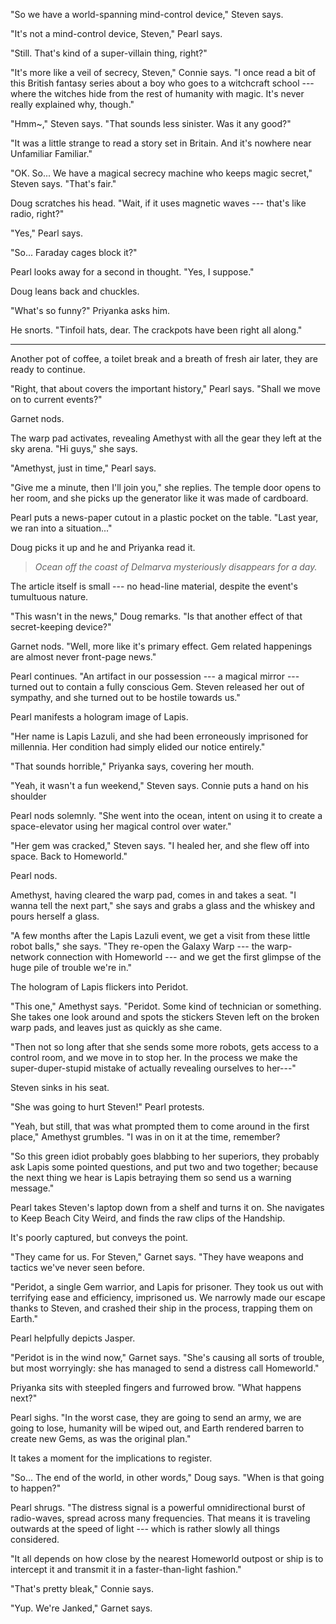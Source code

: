 "So we have a world-spanning mind-control device," Steven says.

"It's not a mind-control device, Steven," Pearl says.

"Still. That's kind of a super-villain thing, right?"

"It's more like a veil of secrecy, Steven," Connie says. "I once
read a bit of this British fantasy series about a boy who goes to
a witchcraft school --- where the witches hide from the rest of humanity
with magic. It's never really explained why, though."

"Hmm~," Steven says. "That sounds less sinister. Was it any good?"

"It was a little strange to read a story set in Britain. And it's nowhere
near Unfamiliar Familiar."

"OK. So... We have a magical secrecy machine who keeps magic secret," Steven says.
"That's fair."

Doug scratches his head. "Wait, if it uses magnetic waves --- that's like radio, right?"

"Yes," Pearl says.

"So... Faraday cages block it?"

Pearl looks away for a second in thought. "Yes, I suppose."

Doug leans back and chuckles.

"What's so funny?" Priyanka asks him.

He snorts. "Tinfoil hats, dear. The crackpots have been right all along."

----

Another pot of coffee, a toilet break and a breath of fresh air later, they are 
ready to continue.

"Right, that about covers the important history," Pearl says. "Shall we move on to
current events?"

Garnet nods.

The warp pad activates, revealing Amethyst with all the gear they left at the sky arena.
"Hi guys," she says.

"Amethyst, just in time," Pearl says.

"Give me a minute, then I'll join you," she replies. The temple door opens to her room,
and she picks up the generator like it was made of cardboard.

Pearl puts a news-paper cutout in a plastic pocket on the table. "Last year, we ran into
a situation..."

Doug picks it up and he and Priyanka read it.

> *Ocean off the coast of Delmarva mysteriously disappears for a day.*

The article itself is small --- no head-line material, despite the event's
tumultuous nature.

"This wasn't in the news," Doug remarks. "Is that another effect of that
secret-keeping device?"

Garnet nods. "Well, more like it's primary effect. Gem related happenings are
almost never front-page news."

Pearl continues. "An artifact in our possession --- a magical mirror --- turned out to contain a fully
conscious Gem. Steven released her out of sympathy, and she turned out to be hostile towards us."

Pearl manifests a hologram image of Lapis.

"Her name is Lapis Lazuli, and she had been erroneously imprisoned for millennia. Her condition
had simply elided our notice entirely."

"That sounds horrible," Priyanka says, covering her mouth.

"Yeah, it wasn't a fun weekend," Steven says. Connie puts a hand on his shoulder

Pearl nods solemnly. "She went into the ocean, intent on using it to create a space-elevator using
her magical control over water."

"Her gem was cracked," Steven says. "I healed her, and she flew off into space.
Back to Homeworld."

Pearl nods.

Amethyst, having cleared the warp pad, comes in and takes a seat. "I wanna tell the next part," she
says and grabs a glass and the whiskey and pours herself a glass.

"A few months after the Lapis Lazuli event,
we get a visit from these little robot balls," she says. "They re-open
the Galaxy Warp --- the warp-network connection with Homeworld --- and we get the first glimpse
of the huge pile of trouble we're in."

The hologram of Lapis flickers into Peridot.

"This one," Amethyst says. "Peridot. Some kind of technician or something. She takes
one look around and spots the stickers Steven left on the broken warp pads, and leaves
just as quickly as she came.

"Then not so long after that she sends some more robots, gets access to
a control room, and we move in to stop her. In the process we make the super-duper-stupid
mistake of actually revealing ourselves to her---"

Steven sinks in his seat.

"She was going to hurt Steven!" Pearl protests.

"Yeah, but still, that was what prompted them to come around in the first place,"
Amethyst grumbles. "I was in on it at the time, remember?

"So this green idiot probably goes blabbing to her superiors, they probably
ask Lapis some pointed questions, and put two and two together; because the next
thing we hear is Lapis betraying them so send us a warning message."

Pearl takes Steven's laptop down from a shelf and turns it on. She navigates
to Keep Beach City Weird, and finds the raw clips of the Handship.

It's poorly captured, but conveys the point.

"They came for us. For Steven," Garnet says. "They have weapons and tactics
we've never seen before.

"Peridot, a single Gem warrior, and Lapis for prisoner.
They took us out with terrifying ease and efficiency, imprisoned us.
We narrowly made our escape thanks to Steven, and crashed their ship in
the process, trapping them on Earth."

Pearl helpfully depicts Jasper.

"Peridot is in the wind now," Garnet says. "She's causing all sorts of
trouble, but most worryingly: she has managed to send a distress call Homeworld."

Priyanka sits with steepled fingers and furrowed brow. "What happens next?"

Pearl sighs. "In the worst case, they are going to send an army, we are going
to lose, humanity will be wiped out, and Earth rendered barren to create new Gems,
as was the original plan."

It takes a moment for the implications to register.

"So... The end of the world, in other words," Doug says. "When is that going to happen?"

Pearl shrugs. "The distress signal is a powerful omnidirectional burst of
radio-waves, spread across many frequencies. That means it is traveling
outwards at the speed of light --- which is rather slowly all things considered.

"It all depends on how close by the nearest Homeworld outpost or ship is to
intercept it and transmit it in a faster-than-light fashion."

"That's pretty bleak," Connie says.

"Yup. We're Janked," Garnet says.
